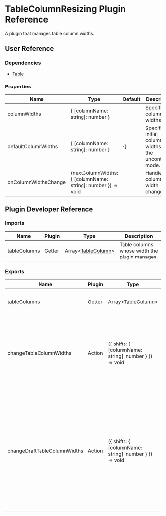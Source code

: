 # TableColumnResizing Plugin Reference

A plugin that manages table column widths.

## User Reference

### Dependencies

- [Table](table.md)

### Properties

Name | Type | Default | Description
-----|------|---------|------------
columnWidths | { [columnName: string]: number } | | Specifies column widths.
defaultColumnWidths | { [columnName: string]: number } | {} | Specifies initial column widths in the uncontrolled mode.
onColumnWidthsChange | (nextColumnWidths: { [columnName: string]: number }) => void | | Handles column width changes.

## Plugin Developer Reference

### Imports

Name | Plugin | Type | Description
-----|--------|------|------------
tableColumns | Getter | Array&lt;[TableColumn](table.md#tablecolumn)&gt; | Table columns whose width the plugin manages.


### Exports

Name | Plugin | Type | Description
-----|--------|------|------------
tableColumns | Getter | Array&lt;[TableColumn](table.md#tablecolumn)&gt; | Table columns with new width values applied.
changeTableColumnWidths | Action | ({ shifts: { [columnName: string]: number } }) => void | Changes the specified columns' width. Each column width is increased by the corresponding shift value, or decreased if the value is negative.
changeDraftTableColumnWidths | Action | ({ shifts: { [columnName: string]: number } }) => void | Changes the specified columns' width used for preview. Each column width is increased by the corresponding shift value, or decreased if the value is negative. Setting a shift to `null` clears the corresponding column's draft width.
